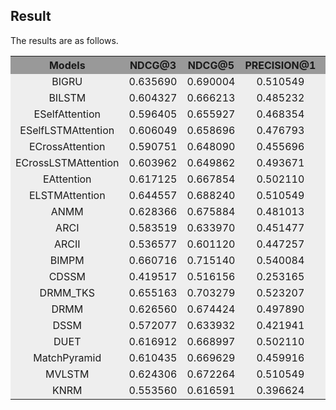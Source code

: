 ## Result

The results are as follows.

<table>
  <tr>
    <th width=10%, bgcolor=#999999 >Models</th> 
    <th width=20%, bgcolor=#999999>NDCG@3</th>
    <th width="20%", bgcolor=#999999>NDCG@5</th>
    <th width="20%", bgcolor=#999999>PRECISION@1</th>
    <th width="20%", bgcolor=#999999>MAP</th>
  </tr>
  <tr>
    <td align="center", bgcolor=#eeeeee> BIGRU </td>
    <td align="center", bgcolor=#eeeeee> 0.635690 </td>
    <td align="center", bgcolor=#eeeeee> 0.690004 </td>
    <td align="center", bgcolor=#eeeeee> 0.510549 </td>
    <td align="center", bgcolor=#eeeeee> 0.647465 </td>
  </tr>
  <tr>
    <td align="center", bgcolor=#eeeeee> BILSTM </td>
    <td align="center", bgcolor=#eeeeee> 0.604327 </td>
    <td align="center", bgcolor=#eeeeee> 0.666213 </td>
    <td align="center", bgcolor=#eeeeee> 0.485232 </td>
    <td align="center", bgcolor=#eeeeee> 0.624780 </td>
  </tr>
  <tr>
    <td align="center", bgcolor=#eeeeee> ESelfAttention </td>
    <td align="center", bgcolor=#eeeeee> 0.596405 </td>
    <td align="center", bgcolor=#eeeeee> 0.655927 </td>
    <td align="center", bgcolor=#eeeeee> 0.468354 </td>
    <td align="center", bgcolor=#eeeeee> 0.611272 </td>
  </tr>
  <tr>
    <td align="center", bgcolor=#eeeeee> ESelfLSTMAttention </td>
    <td align="center", bgcolor=#eeeeee> 0.606049 </td>
    <td align="center", bgcolor=#eeeeee> 0.658696 </td>
    <td align="center", bgcolor=#eeeeee> 0.476793  </td>
    <td align="center", bgcolor=#eeeeee> 0.616515 </td>
  </tr>
  <tr>
    <td align="center", bgcolor=#eeeeee> ECrossAttention </td>
    <td align="center", bgcolor=#eeeeee> 0.590751 </td>
    <td align="center", bgcolor=#eeeeee> 0.648090 </td>
    <td align="center", bgcolor=#eeeeee> 0.455696 </td>
    <td align="center", bgcolor=#eeeeee> 0.610558 </td>
  </tr>
  <tr>
    <td align="center", bgcolor=#eeeeee> ECrossLSTMAttention </td>
    <td align="center", bgcolor=#eeeeee> 0.603962 </td>
    <td align="center", bgcolor=#eeeeee> 0.649862 </td>
    <td align="center", bgcolor=#eeeeee> 0.493671  </td>
    <td align="center", bgcolor=#eeeeee> 0.618218 </td>
  </tr>
  <tr>
    <td align="center", bgcolor=#eeeeee> EAttention </td>
    <td align="center", bgcolor=#eeeeee> 0.617125 </td>
    <td align="center", bgcolor=#eeeeee> 0.667854 </td>
    <td align="center", bgcolor=#eeeeee> 0.502110 </td>
    <td align="center", bgcolor=#eeeeee> 0.634342 </td>
  </tr> 
  <tr>
    <td align="center", bgcolor=#eeeeee> ELSTMAttention </td>
    <td align="center", bgcolor=#eeeeee> 0.644557 </td>
    <td align="center", bgcolor=#eeeeee> 0.688240 </td>
    <td align="center", bgcolor=#eeeeee> 0.510549 </td>
    <td align="center", bgcolor=#eeeeee> 0.648403 </td>
  </tr>
  <tr>
    <td align="center", bgcolor=#eeeeee> ANMM </td>
    <td align="center", bgcolor=#eeeeee> 0.628366 </td>
    <td align="center", bgcolor=#eeeeee> 0.675884 </td>
    <td align="center", bgcolor=#eeeeee> 0.481013 </td>
    <td align="center", bgcolor=#eeeeee> 0.630149 </td>
  </tr> 
  <tr>
    <td align="center", bgcolor=#eeeeee> ARCI </td>
    <td align="center", bgcolor=#eeeeee> 0.583519 </td>
    <td align="center", bgcolor=#eeeeee> 0.633970 </td>
    <td align="center", bgcolor=#eeeeee> 0.451477 </td>
    <td align="center", bgcolor=#eeeeee> 0.595163 </td>
  </tr> 
  <tr>
    <td align="center", bgcolor=#eeeeee> ARCII </td>
    <td align="center", bgcolor=#eeeeee> 0.536577 </td>
    <td align="center", bgcolor=#eeeeee> 0.601120 </td>
    <td align="center", bgcolor=#eeeeee> 0.447257 </td>
    <td align="center", bgcolor=#eeeeee> 0.570888 </td>
  </tr> 
  <tr>
    <td align="center", bgcolor=#eeeeee> BIMPM </td>
    <td align="center", bgcolor=#eeeeee> 0.660716 </td>
    <td align="center", bgcolor=#eeeeee> 0.715140 </td>
    <td align="center", bgcolor=#eeeeee> 0.540084 </td>
    <td align="center", bgcolor=#eeeeee> 0.668650 </td>
  </tr>
  <tr>
    <td align="center", bgcolor=#eeeeee> CDSSM </td>
    <td align="center", bgcolor=#eeeeee> 0.419517 </td>
    <td align="center", bgcolor=#eeeeee> 0.516156 </td>
    <td align="center", bgcolor=#eeeeee> 0.253165 </td>
    <td align="center", bgcolor=#eeeeee> 0.462335 </td>
  </tr>
  <tr>
    <td align="center", bgcolor=#eeeeee> DRMM_TKS </td>
    <td align="center", bgcolor=#eeeeee> 0.655163 </td>
    <td align="center", bgcolor=#eeeeee> 0.703279 </td>
    <td align="center", bgcolor=#eeeeee> 0.523207 </td>
    <td align="center", bgcolor=#eeeeee> 0.663941 </td>
  </tr>
  <tr>
    <td align="center", bgcolor=#eeeeee> DRMM </td>
    <td align="center", bgcolor=#eeeeee> 0.626560 </td>
    <td align="center", bgcolor=#eeeeee> 0.674424 </td>
    <td align="center", bgcolor=#eeeeee> 0.497890 </td>
    <td align="center", bgcolor=#eeeeee> 0.635241 </td>
  </tr>
  <tr>
    <td align="center", bgcolor=#eeeeee> DSSM </td>
    <td align="center", bgcolor=#eeeeee> 0.572077 </td>
    <td align="center", bgcolor=#eeeeee> 0.633932 </td>
    <td align="center", bgcolor=#eeeeee> 0.421941 </td>
    <td align="center", bgcolor=#eeeeee> 0.590641 </td>
  </tr>
  <tr>
    <td align="center", bgcolor=#eeeeee> DUET </td>
    <td align="center", bgcolor=#eeeeee> 0.616912 </td>
    <td align="center", bgcolor=#eeeeee> 0.668997 </td>
    <td align="center", bgcolor=#eeeeee> 0.502110 </td>
    <td align="center", bgcolor=#eeeeee> 0.632204 </td>
  </tr>
  <tr>
    <td align="center", bgcolor=#eeeeee> MatchPyramid </td>
    <td align="center", bgcolor=#eeeeee> 0.610435 </td>
    <td align="center", bgcolor=#eeeeee> 0.669629 </td>
    <td align="center", bgcolor=#eeeeee> 0.459916  </td>
    <td align="center", bgcolor=#eeeeee> 0.620812 </td>
  </tr>
  <tr>
    <td align="center", bgcolor=#eeeeee> MVLSTM </td>
    <td align="center", bgcolor=#eeeeee> 0.624306 </td>
    <td align="center", bgcolor=#eeeeee> 0.672264 </td>
    <td align="center", bgcolor=#eeeeee> 0.510549  </td>
    <td align="center", bgcolor=#eeeeee> 0.640767 </td>
  </tr>
  <tr>
    <td align="center", bgcolor=#eeeeee> KNRM </td>
    <td align="center", bgcolor=#eeeeee> 0.553560 </td>
    <td align="center", bgcolor=#eeeeee> 0.616591 </td>
    <td align="center", bgcolor=#eeeeee> 0.396624  </td>
    <td align="center", bgcolor=#eeeeee> 0.565658 </td>
  </tr>
</table>
